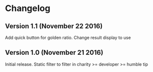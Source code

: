 # Changelog

## Version 1.1 (November 22 2016)
Add quick button for golden ratio. Change result display to use <table>

## Version 1.0 (November 21 2016)

Initial release. Static filter to filter in charity >= developer >= humble tip
